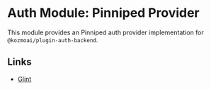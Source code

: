 # Auth Module: Pinniped Provider

This module provides an Pinniped auth provider implementation for `@kozmoai/plugin-auth-backend`.

## Links

- [Glint](https://glint.io)
